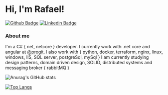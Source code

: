 # Hi, I'm Rafael!

[![Github Badge](https://img.shields.io/badge/-Github-000?style=flat-square&logo=Github&logoColor=white&link=https://github.com/halfs2)](https://github.com/halfs2)
[![Linkedin Badge](https://img.shields.io/badge/-LinkedIn-blue?style=flat-square&logo=Linkedin&logoColor=white&link=https://www.linkedin.com/in/rafael-scheffer/)](https://www.linkedin.com/in/rafael-scheffer/)

### About me
I'm a C# { net, netcore } developer. I currently work with .net core and angular at [@progit](https://progit.com.br/).
I also work with { python, docker, terraform, nginx, linux, windows, IIS, SQL server, postgreSql, mySql }
I am currently studying design patterns, domain driven design, SOLID, distributed systems and messaging broker { rabbitMQ } 

![Anurag's GitHub stats](https://github-readme-stats.vercel.app/api?username=halfs2&count_private=true&show_icons=true)

[![Top Langs](https://github-readme-stats.vercel.app/api/top-langs/?username=halfs2&count_private=true)](https://github.com/halfs2/github-readme-stats)
